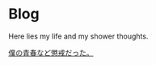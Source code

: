 # Blog

Here lies my life and my shower thoughts.

[僕の青春など懲戒だった。](https://www.youtube.com/watch?v=jDos7axCazU)

